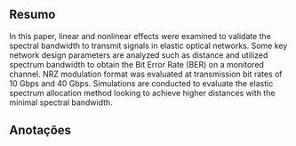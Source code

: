 ## Resumo

In this paper, linear and nonlinear effects were examined to validate the spectral bandwidth to transmit signals in elastic optical networks. Some key network design parameters are analyzed such as distance and utilized spectrum bandwidth to obtain the Bit Error Rate (BER) on a monitored channel. NRZ modulation format was evaluated at transmission bit rates of 10 Gbps and 40 Gbps. Simulations are conducted to evaluate the elastic spectrum allocation method looking to achieve higher distances with the minimal spectral bandwidth.


## Anotações


